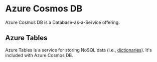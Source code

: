 # Azure Cosmos DB
Azure Cosmos DB is a Database-as-a-Service offering. 

## Azure Tables    
Azure Tables is a service for storing NoSQL data (i.e., [dictionaries](/storage/README.md#semi-structured-data)). It's included with Azure Cosmos DB.